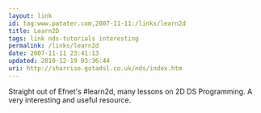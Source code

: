 ```yaml
---
layout: link
id: tag:www.patater.com,2007-11-11:/links/learn2d
title: Learn2D
tags: link nds-tutorials interesting
permalink: /links/learn2d
date: 2007-11-11 23:41:13
updated: 2010-12-19 03:36:44
uri: http://sharriso.gotadsl.co.uk/nds/index.htm
---
```

Straight out of Efnet's #learn2d, many lessons on 2D DS Programming. A very
interesting and useful resource.
